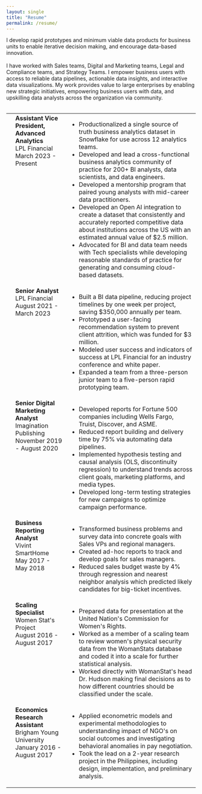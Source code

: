 ```yaml
---
layout: single
title: "Resume"
permalink: /resume/
---
```


I develop rapid prototypes and minimum viable data products for business units to enable iterative decision making, and encourage data-based innovation. <br><br>I have worked with Sales teams, Digital and Marketing teams, Legal and Compliance teams, and Strategy Teams. I empower business users with access to reliable data pipelines, actionable data insights, and interactive data visualizations. My work provides value to large enterprises by enabling new strategic initiatives, empowering business users with data, and upskilling data analysts across the organization via community. 
<br> <br>

<table>
  <tr>
    <td valign="top"><i class="fas fa-briefcase"></i></td>
    <td valign="top"><strong>Assistant Vice President, Advanced Analytics</strong> <br> LPL Financial <br> March 2023 - Present</td>
    <td valign="top">
      <ul>
        <li>Productionalized a single source of truth business analytics dataset in Snowflake for use across 12 analytics teams.</li>
        <li>Developed and lead a cross-functional business analytics community of practice for 200+ BI analysts, data scientists, and data engineers.</li>
        <li>Developed a mentorship program that paired young analysts with mid-career data practitioners.</li>
        <li>Developed an Open AI integration to create a dataset that consistently and accurately reported competitive data about institutions across the US with an estimated annual value of $2.5 million.</li>
        <li>Advocated for BI and data team needs with Tech specialists while developing reasonable standards of practice for generating and consuming cloud-based datasets.</li>
      </ul>
    </td>
  </tr>
  <tr>
    <td valign="top"><i class="fas fa-chart-line"></i></td>
    <td valign="top"><strong>Senior Analyst</strong> <br> LPL Financial <br> August 2021 - March 2023</td>
    <td valign="top">
      <ul>
        <li>Built a BI data pipeline, reducing project timelines by one week per project, saving $350,000 annually per team.</li>
        <li>Prototyped a user-facing recommendation system to prevent client attrition, which was funded for $3 million.</li>
        <li>Modeled user success and indicators of success at LPL Financial for an industry conference and white paper.</li>
        <li>Expanded a team from a three-person junior team to a five-person rapid prototyping team.</li>
      </ul>
    </td>
  </tr>
  <tr>
    <td valign="top"><i class="fas fa-bullhorn"></i></td>
    <td valign="top"><strong>Senior Digital Marketing Analyst</strong> <br> Imagination Publishing <br> November 2019 - August 2020</td>
    <td valign="top">
      <ul>
        <li>Developed reports for Fortune 500 companies including Wells Fargo, Truist, Discover, and ASME.</li>
        <li>Reduced report building and delivery time by 75% via automating data pipelines.</li>
        <li>Implemented hypothesis testing and causal analysis (OLS, discontinuity regression) to understand trends across client goals, marketing platforms, and media types.</li>
        <li>Developed long-term testing strategies for new campaigns to optimize campaign performance.</li>
      </ul>
    </td>
  </tr>
  <tr>
    <td valign="top"><i class="fas fa-chart-bar"></i></td>
    <td valign="top"><strong>Business Reporting Analyst</strong> <br> Vivint SmartHome <br> May 2017 - May 2018</td>
    <td valign="top">
      <ul>
        <li>Transformed business problems and survey data into concrete goals with Sales VPs and regional managers.</li>
        <li>Created ad-hoc reports to track and develop goals for sales managers.</li>
        <li>Reduced sales budget waste by 4% through regression and nearest neighbor analysis which predicted likely candidates for big-ticket incentives.</li>
      </ul>
    </td>
  </tr>
  <tr>
    <td valign="top"><i class="fas fa-users"></i></td>
    <td valign="top"><strong>Scaling Specialist</strong> <br> Women Stat's Project <br> August 2016 - August 2017</td>
    <td valign="top">
      <ul>
        <li>Prepared data for presentation at the United Nation's Commission for Women's Rights.</li>
        <li>Worked as a member of a scaling team to review women's physical security data from the WomanStats database and coded it into a scale for further statistical analysis.</li>
        <li>Worked directly with WomanStat's head Dr. Hudson making final decisions as to how different countries should be classified under the scale.</li>
      </ul>
    </td>
  </tr>
  <tr>
    <td valign="top"><i class="fas fa-university"></i></td>
    <td valign="top"><strong>Economics Research Assistant</strong> <br> Brigham Young University <br> January 2016 - August 2017</td>
    <td valign="top">
      <ul>
        <li>Applied econometric models and experimental methodologies to understanding impact of NGO's on social outcomes and investigating behavioral anomalies in pay negotiation.</li>
        <li>Took the lead on a 2-year research project in the Philippines, including design, implementation, and preliminary analysis.</li>
      </ul>
    </td>
  </tr>
</table>